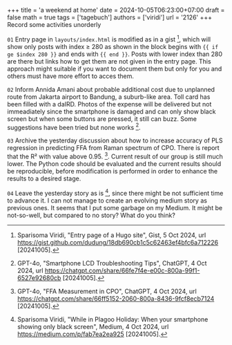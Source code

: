 +++
title = 'a weekend at home'
date = 2024-10-05T06:23:00+07:00
draft = false
math = true
tags = ['tagebuch']
authors = ['viridi']
url = '2126'
+++
Record some activities unorderly<!--more-->

`01` Entry page in `layouts/index.html` is modified as in a gist [^viridi_2024], which will show only posts with index &ge; 280 as shown in the block begins with `{{ if ge $index 280 }}` and ends with `{{ end }}`. Posts with lower index than 280 are there but links how to get them are not given in the entry page. This approach might suitable if you want to document them but only for you and others must have more effort to acces them. 

`02` Inform Annida Amani about probable additional cost due to unplanned route from Jakarta airport to Bandung, a suburb-like area. Toll card has been filled with a daIRD. Photos of the expense will be delivered but not immeadiately since the smartphone is damaged and can only show black screen but when some buttons are pressed, it still can buzz. Some suggestions have been tried but none works [^gpt4o_2024].

`03` Archive the yesterday discussion about how to increase accuracy of PLS regression in predicting FFA from Raman spectrum of CPO. There is report that the R&sup2; with value above 0.95. [^gpt4o_2024a]. Current result of our group is still much lower. The Python code should be evaluated and the current results should be reproducible, before modification is performed in order to enhance the results to a desired stage.

`04` Leave the yesterday story as is [^viridi_2024a], since there might be not sufficient time to advance it. I can not manage to create an evolving medium story as previous ones. It seems that I put some garbage on my Medium. It might be not-so-well, but compared to no story? What do you think?

[^viridi_2024]: Sparisoma Viridi, "Entry page of a Hugo site", Gist, 5 Oct 2024, url https://gist.github.com/dudung/18db690cb1c5c62463ef4bfc6a712226 [20241005].
[^gpt4o_2024]: GPT-4o, "Smartphone LCD Troubleshooting Tips", ChatGPT, 4 Oct 2024, url https://chatgpt.com/share/66fe7f4e-e00c-800a-99f1-6527e92680cb [20241005].
[^gpt4o_2024a]: GPT-4o, "FFA Measurement in CPO", ChatGPT, 4 Oct 2024, url https://chatgpt.com/share/66ff5152-2060-800a-8436-9fcf8ecb7124 [20241005].
[^viridi_2024a]: Sparisoma Viridi, "While in Plagoo Holiday: When your smartphone showing only black screen", Medium, 4 Oct 2024, url https://medium.com/p/fab7ea2ea925 [20241005].
